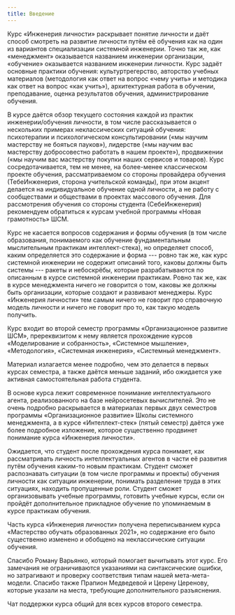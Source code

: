 ```yaml
---
title: Введение
---
```


Курс «Инженерия личности» раскрывает понятие личности и даёт способ
смотреть на развитие личности путём её обучения как на один из вариантов
специализации системной инженерии. Точно так же, как «менеджмент»
оказывается названием инженерии организации, «обучение» оказывается
названием инженерии личности. Курс задаёт основные практики обучения:
культуртрегерство, авторство учебных материалов (методология как ответ
на вопрос «чему учить» и методика как ответ на вопрос «как учить»),
архитектурная работа в обучении, преподавание, оценка результатов
обучения, администрирование обучения.

В курсе даётся обзор текущего состояния каждой из практик
инженерии/обучения личности, в том числе рассказывается о нескольких
примерах неклассических ситуаций обучения: психотерапии и
психологическом консультировании («мы научим мастерству не бояться
пауков»), лидерстве («мы научим вас мастерству добросовестно работать в
нашем проекте»), продвижении («мы научим вас мастерству покупки наших
сервисов и товаров). Курс сосредотачивается, тем не менее, на
более-менее классическом проекте обучения, рассматриваемом со стороны
провайдера обучения (ТебеИнженерия, сторона учительской команды), при
этом акцент делается на индивидуальное обучение одной личности, а не
работу с сообществами и обществами в проектах массового обучения. Для
рассмотрения обучения со стороны студента (СебеИнженерия) рекомендуем
обратиться к курсам учебной программы «Новая грамотность» ШСМ.

Курс не касается вопросов содержания и формы обучения (в том числе
образования, понимаемого как обучение фундаментальным мыслительным
практикам интеллект-стека), но определяет способ, каким определяется это
содержание и форма --- ровно так же, как курс системной инженерии не
содержит описаний того, каковы должны быть системы --- ракеты и
небоскрёбы, которые разрабатываются по описанным в курсе системной
инженерии практикам. Ровно так же, как в курсе менеджмента ничего не
говорится о том, каковы же должны быть организации, которые создают и
развивают менеджеры. Курс «Инженерия личности» тем самым ничего не
говорит про справочную модель личности и ничего не говорит про то, как
такую модель получить.

Курс входит во второй семестр программы «Организационное развитие ШСМ»,
пререквизитом к нему является прохождение курсов «Моделирование и
собранность», «Системное мышление», «Методология», «Системная
инженерия», «Системный менеджмент».

Материал излагается менее подробно, чем это делается в первых курсах
семестра, а также даётся меньше заданий, ибо ожидается уже активная
самостоятельная работа студента.

В основе курса лежит современное понимание интеллектуального агента,
реализованного на базе нейросетевых вычислителей. Это не очень подробно
раскрывается в материалах первых двух семестров программы
«Организационное развитие» Школы системного менеджмента, а в курсе
«Интеллект-стек» (пятый семестр) даётся уже более подробное изложение,
которое существенно продвинет понимание курса «Инженерия личности».

Ожидается, что студент после прохождения курса понимает, как
рассматривать личность интеллектуальных агентов в части её развития
путём обучения каким-то новым практикам. Студент сможет распознавать
ситуации (в том числе программы и проекты) обучения личности как
ситуации инженерии, понимать разделение труда в этих ситуациях, находить
пропущенные роли. Студент сможет организовывать учебные программы,
готовить учебные курсы, если он пройдёт дополнительное прикладное
обучение по упоминаемым в курсе практикам обучения.

Часть курса «Инженерия личности» получена переписыванием курса
«Мастерство обучать образованных 2021», но содержание его было
существенно изменено и обобщено на неклассические ситуации обучения.

Спасибо Роману Варьянко, который помогает вычитывать этот курс. Его
замечания не ограничиваются указаниями на синтаксические ошибки, но
затрагивают и проверку соответствия типам нашей мета-мета-модели.
Спасибо также Прапион Медведевой и Церену Церенову, которые указали на
места, требующие дополнительного разъяснения.

Чат поддержки курса общий для всех курсов второго семестра.
